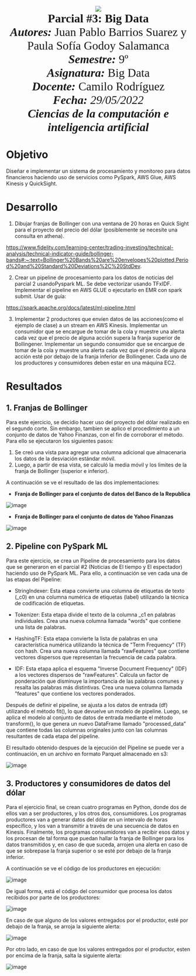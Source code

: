 <p align = center  
<br>
<img src="https://res-5.cloudinary.com/crunchbase-production/image/upload/c_lpad,h_256,w_256,f_auto,q_auto:eco/v1455514364/pim02bzqvgz0hibsra41.png" align="center"><br><FONT FACE="times new roman" SIZE=6>
<b>Parcial #3: Big Data</b>
<br>
<i><b>Autores:</b></i> Juan Pablo Barrios Suarez y Paula Sofía Godoy Salamanca
<br>
<i><b>Semestre:</b></i> 9º
<br>
<i><b>Asignatura:</b></i> Big Data
<br>
<i><b>Docente:</b></i> Camilo Rodríguez
<br>
<i><b>Fecha: </b>29/05/2022
<br>
<b>Ciencias de la computación e inteligencia artificial</b></i>
<br>
</FONT>
</p>

# Objetivo
Diseñar e implementar un sistema de procesamiento y monitoreo para datos financieros haciendo uso de servicios como PySpark, AWS Glue, AWS Kinesis y QuickSight.

# Desarrollo

1) Dibujar franjas de Bollinger con una ventana de 20 horas en Quick Sight para el proyecto del precio del dólar (posiblemente se necesite una consulta en athena).

https://www.fidelity.com/learning-center/trading-investing/technical-analysis/technical-indicator-guide/bollinger-bands#:~:text=Bollinger%20Bands%20are%20envelopes%20plotted,Period%20and%20Standard%20Deviations%2C%20StdDev.

2) Crear un pipeline de procesamiento para los datos de noticias del parcial 2 usandoPyspark ML. Se debe vectorizar usando TFxIDF. Implementar el pipeline en AWS GLUE o ejecutarlo en EMR con spark submit.
Usar de guía:

https://spark.apache.org/docs/latest/ml-pipeline.html

3) Implementar 2 productores que envíen datos de las acciones(como el ejemplo de clase) a un stream en AWS Kinesis. Implementar un consumidor que se encargue de tomar de la cola y muestre una alerta cada vez que el precio de alguna acción supera la franja superior de Bollingener. Implementar un segundo consumidor que se encargue de tomar de la cola y muestre una alerta cada vez que el  precio de alguna acción esté por debajo de la franja inferior de Bollingener. Cada uno de los productores y consumidores deben estar en una máquina EC2.

# Resultados

## 1. Franjas de Bollinger

Para este ejercicio, se decidio hacer uso del proyecto del dólar realizado en el segundo corte. Sin embargo, tambien se aplico el procedimiento a un conjunto de datos de Yahoo Finanzas, con el fin de corroborar el método. Para ello se ejecutaron los siguientes pasos:
1. Se creó una vista para agregar una columna adicional que almacenaria los datos de la desviación estándar móvil.
2. Luego, a partir de esa vista, se calculó la media móvil y los limites de la franja de Bollinger (superior e inferior).

A continuación se ve el resultado de las dos implementaciones:

- **Franja de Bollinger para el conjunto de datos del Banco de la Republica**

![image](https://github.com/JuanPabloBarrios30/Parcial_3_Big_Data/assets/89982238/b539bc49-47fb-4452-a6f8-8cdc5e826b12)
- **Franja de Bollinger para el conjunto de datos de Yahoo Finanzas**

![image](https://github.com/JuanPabloBarrios30/Parcial_3_Big_Data/assets/89982238/5a597938-a817-45d1-a3ac-18a9c695a815)

## 2. Pipeline con PySpark ML
Para este ejercicio, se crea un Pipeline de procesamiento para los datos que se generaron en el parcial #2 (Noticias de El tiempo y El espectador) haciendo uso de PySpark ML. Para ello, a continuación se ven cada una de las etapas del Pipeline:

- StringIndexer: Esta etapa convierte una columna de etiquetas de texto (_c0) en una columna numérica de etiquetas (label) utilizando la técnica de codificación de etiquetas.

- Tokenizer: Esta etapa divide el texto de la columna _c1 en palabras individuales. Crea una nueva columna llamada "words" que contiene una lista de palabras.

- HashingTF: Esta etapa convierte la lista de palabras en una característica numérica utilizando la técnica de "Term Frequency" (TF) con hash. Crea una nueva columna llamada "rawFeatures" que contiene vectores dispersos que representan la frecuencia de cada palabra.

- IDF: Esta etapa aplica el esquema "Inverse Document Frequency" (IDF) a los vectores dispersos de "rawFeatures". Calcula un factor de ponderación que disminuye la importancia de las palabras comunes y resalta las palabras más distintivas. Crea una nueva columna llamada "features" que contiene los vectores ponderados.

Después de definir el pipeline, se ajusta a los datos de entrada (df) utilizando el método fit(), lo que devuelve un modelo de pipeline. Luego, se aplica el modelo al conjunto de datos de entrada mediante el método transform(), lo que genera un nuevo DataFrame llamado "processed_data" que contiene todas las columnas originales junto con las columnas resultantes de cada etapa del pipeline.

El resultado obtenido despues de la ejecución del Pipeline se puede ver a continuación, en un archivo en formato Parquet almacenado en s3:

![image](https://github.com/JuanPabloBarrios30/Parcial_3_Big_Data/assets/89982238/483b6348-b1e1-4040-9c31-157183e444ff)

## 3. Productores y consumidores de datos del dólar

Para el ejercicio final, se crean cuatro programas en Python, donde dos de ellos van a ser productores, y los otros dos, consumidores. Los programas productores van a generar datos del dólar en un intervalo de horas específico, y los van a transmitir a través de una secuencia de datos en Kinesis. Finalmente, los programas consumidores van a recibir esos datos y los procesan de tal forma que puedan hallar la franja de Bollinger para los datos transmitidos y, en caso de que suceda, arrojen una alerta en caso de que se sobrepase la franja superior o se esté por debajo de la franja inferior.

A continuación se ve el código de los productores en ejecución:

![image](https://github.com/JuanPabloBarrios30/Parcial_3_Big_Data/assets/89982238/1bfcb577-c681-454e-904b-18dc82c13a59)

De igual forma, está el código del consumidor que procesa los datos recibidos por parte de los productores:

![image](https://github.com/JuanPabloBarrios30/Parcial_3_Big_Data/assets/89982238/0f1d3580-7352-4514-b030-0d3fd1493586)

En caso de que alguno de los valores entregados por el productor, esté por debajo de la franja, se arroja la siguiente alerta:

![image](https://github.com/JuanPabloBarrios30/Parcial_3_Big_Data/assets/89982238/60207297-55f7-43fa-9ae7-b7a7d64082f3)

Por otro lado, en caso de que los valores entregados por el productor, esten por encima de la franja, salta la siguiente alerta:

![image](https://github.com/JuanPabloBarrios30/Parcial_3_Big_Data/assets/89982238/c1826056-31d9-4b36-9a81-4aa39fd62a88)

